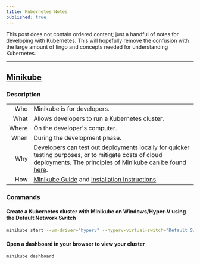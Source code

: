 ```yaml
---
title: Kubernetes Notes
published: true
---
```


This post does not contain ordered content; just a handful of notes for developing with Kubernetes. This will hopefully remove the confusion with the large amount of lingo and concepts needed for understanding Kubernetes.

----

## [Minikube](https://github.com/kubernetes/minikube)

### Description

| | |
|--:|---|
| Who | Minikube is for developers. |
| What | Allows developers to run a Kubernetes cluster. |
| Where | On the developer's computer. |
| When | During the development phase. |
| Why | Developers can test out deployments locally for quicker testing purposes, or to mitigate costs of cloud deployments. The principles of Minikube can be found [here](https://minikube.sigs.k8s.io/docs/concepts/principles/). |
| How | [Minikube Guide](https://kubernetes.io/docs/setup/learning-environment/minikube/#quickstart) and [Installation Instructions](https://kubernetes.io/docs/tasks/tools/install-minikube/) |

### Commands

#### Create a Kubernetes cluster with Minikube on Windows/Hyper-V using the Default Network Switch

```sh
minikube start --vm-driver="hyperv" --hyperv-virtual-switch="Default Switch"
```

#### Open a dashboard in your browser to view your cluster

```sh
minikube dashboard
```